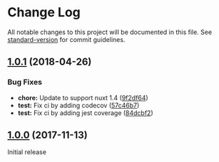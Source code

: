 # Change Log

All notable changes to this project will be documented in this file. See [standard-version](https://github.com/conventional-changelog/standard-version) for commit guidelines.

<a name="1.0.1"></a>
## [1.0.1](https://github.com/compare/v1.0.0...v1.0.1) (2018-04-26)


### Bug Fixes

* **chore:** Update to support nuxt 1.4 ([9f2df64](https://github.com/commit/9f2df64))
* **test:** Fix ci by adding codecov ([57c46b7](https://github.com/commit/57c46b7))
* **test:** Fix ci by adding jest coverage ([84dcbf2](https://github.com/commit/84dcbf2))



<a name="1.0.0"></a>
## [1.0.0](https://github.com/compare/v0.0.1...v1.0.0) (2017-11-13)
Initial release